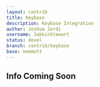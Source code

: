 ```yaml
---
layout: contrib
title: Keybase
description: Keybase Integration
author: Joshua Jordi
username: JakkinStewart
status: devel
branch: contrib/keybase
base: neomutt
---
```


## Info Coming Soon

